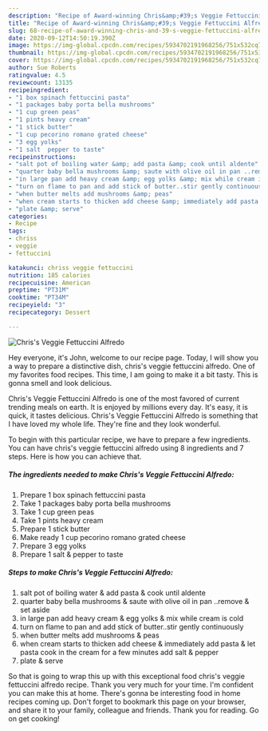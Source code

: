 ```yaml
---
description: "Recipe of Award-winning Chris&amp;#39;s Veggie Fettuccini Alfredo"
title: "Recipe of Award-winning Chris&amp;#39;s Veggie Fettuccini Alfredo"
slug: 68-recipe-of-award-winning-chris-and-39-s-veggie-fettuccini-alfredo
date: 2020-09-12T14:50:19.390Z
image: https://img-global.cpcdn.com/recipes/5934702191968256/751x532cq70/chriss-veggie-fettuccini-alfredo-recipe-main-photo.jpg
thumbnail: https://img-global.cpcdn.com/recipes/5934702191968256/751x532cq70/chriss-veggie-fettuccini-alfredo-recipe-main-photo.jpg
cover: https://img-global.cpcdn.com/recipes/5934702191968256/751x532cq70/chriss-veggie-fettuccini-alfredo-recipe-main-photo.jpg
author: Sue Roberts
ratingvalue: 4.5
reviewcount: 13135
recipeingredient:
- "1 box spinach fettuccini pasta"
- "1 packages baby porta bella mushrooms"
- "1 cup green peas"
- "1 pints heavy cream"
- "1 stick butter"
- "1 cup pecorino romano grated cheese"
- "3 egg yolks"
- "1 salt  pepper to taste"
recipeinstructions:
- "salt pot of boiling water &amp; add pasta &amp; cook until aldente"
- "quarter baby bella mushrooms &amp; saute with olive oil in pan ..remove &amp; set aside"
- "in large pan add heavy cream &amp; egg yolks &amp; mix while cream is cold"
- "turn on flame to pan and add stick of butter..stir gently continuously"
- "when butter melts add mushrooms &amp; peas"
- "when cream starts to thicken add cheese &amp; immediately add pasta &amp; let pasta cook in the cream for a few minutes add salt &amp; pepper"
- "plate &amp; serve"
categories:
- Recipe
tags:
- chriss
- veggie
- fettuccini

katakunci: chriss veggie fettuccini 
nutrition: 185 calories
recipecuisine: American
preptime: "PT31M"
cooktime: "PT34M"
recipeyield: "3"
recipecategory: Dessert

---
```



![Chris&#39;s Veggie Fettuccini Alfredo](https://img-global.cpcdn.com/recipes/5934702191968256/751x532cq70/chriss-veggie-fettuccini-alfredo-recipe-main-photo.jpg)

Hey everyone, it's John, welcome to our recipe page. Today, I will show you a way to prepare a distinctive dish, chris&#39;s veggie fettuccini alfredo. One of my favorites food recipes. This time, I am going to make it a bit tasty. This is gonna smell and look delicious.

Chris&#39;s Veggie Fettuccini Alfredo is one of the most favored of current trending meals on earth. It is enjoyed by millions every day. It's easy, it is quick, it tastes delicious. Chris&#39;s Veggie Fettuccini Alfredo is something that I have loved my whole life. They're fine and they look wonderful.




To begin with this particular recipe, we have to prepare a few ingredients. You can have chris&#39;s veggie fettuccini alfredo using 8 ingredients and 7 steps. Here is how you can achieve that.

<!--inarticleads1-->

##### The ingredients needed to make Chris&#39;s Veggie Fettuccini Alfredo:

1. Prepare 1 box spinach fettuccini pasta
1. Take 1 packages baby porta bella mushrooms
1. Take 1 cup green peas
1. Take 1 pints heavy cream
1. Prepare 1 stick butter
1. Make ready 1 cup pecorino romano grated cheese
1. Prepare 3 egg yolks
1. Prepare 1 salt &amp; pepper to taste




<!--inarticleads2-->

##### Steps to make Chris&#39;s Veggie Fettuccini Alfredo:

1. salt pot of boiling water &amp; add pasta &amp; cook until aldente
1. quarter baby bella mushrooms &amp; saute with olive oil in pan ..remove &amp; set aside
1. in large pan add heavy cream &amp; egg yolks &amp; mix while cream is cold
1. turn on flame to pan and add stick of butter..stir gently continuously
1. when butter melts add mushrooms &amp; peas
1. when cream starts to thicken add cheese &amp; immediately add pasta &amp; let pasta cook in the cream for a few minutes add salt &amp; pepper
1. plate &amp; serve




So that is going to wrap this up with this exceptional food chris&#39;s veggie fettuccini alfredo recipe. Thank you very much for your time. I'm confident you can make this at home. There's gonna be interesting food in home recipes coming up. Don't forget to bookmark this page on your browser, and share it to your family, colleague and friends. Thank you for reading. Go on get cooking!

